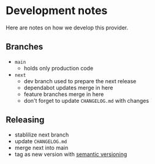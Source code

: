 # Development notes

Here are notes on how we develop this provider.

## Branches

- `main`
  - holds only production code
- `next`
  - dev branch used to prepare the next release
  - dependabot updates merge in here
  - feature branches merge in here
  - don't forget to update `CHANGELOG.md` with changes

## Releasing

- stablilize next branch
- update `CHANGELOG.md`
- merge next into main
- tag as new version with [semantic versioning](https://semver.org/)
